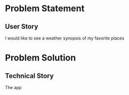 # Problem Statement
## User Story
I would like to see a weather synopsis of my favorite places

# Problem Solution
## Technical Story
The app
